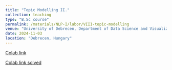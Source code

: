 ```yaml
---
title: "Topic Modelling II."
collection: teaching
type: "B.Sc course"
permalink: /materials/NLP-I/labor/VIII-topic-modelling
venue: "University of Debrecen, Department of Data Science and Visualization"
date: 2024-11-03
location: "Debrecen, Hungary"
---
```


[Colab link](https://colab.research.google.com/drive/10to0iJwp6ZlQNi0HRTRpb11r4fQ3SY3I)

[Colab link solved](https://colab.research.google.com/drive/19m-CiedOVnl2iAY1Ys1IQDs-Ecfwbry2)